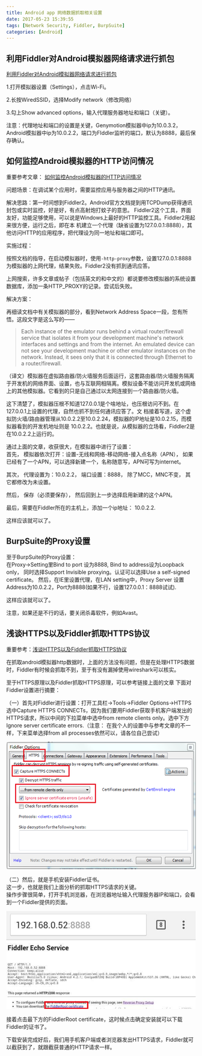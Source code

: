 ```yaml
---
title: Android app 网络数据抓取相关设置
date: 2017-05-23 15:39:55
tags: [Network Security, Fiddler, BurpSuite]
categories: [Android]
---
```



## 利用Fiddler对Android模拟器网络请求进行抓包

[利用Fiddler对Android模拟器网络请求进行抓包](http://www.jianshu.com/p/7135afa4a828)

1.打开模拟器设置（Settings），点击Wi-Fi。

2.长按WiredSSID，选择Modify network（修改网络）

3.勾上Show advanced options，输入代理服务器地址和端口（关键）。

注意：代理地址和端口的设置是关键，Genymotion模拟器中ip为10.0.3.2，Android模拟器中ip为10.0.2.2，端口为FIddler监听的端口，默认为8888，最后保存确认。


## 如何监控Android模拟器的HTTP访问情况

重要参考文章：
[如何监控Android模拟器的HTTP访问情况](http://blog.csdn.net/asmcvc/article/details/10448793)

问题场景：在调试某个应用时，需要监控应用与服务器之间的HTTP通讯。

解决思路：第一时间想到Fiddler2。Android官方文档提到用TCPDump获得通讯封包或实时监控，好是好，有点高射炮打蚊子的意思。 Fiddler2这个工具，界面友好，功能足够使用，可以说是Windows上最好的HTTP监控工具。Fiddler2用起来很方便，运行之后，即在本 机建立一个代理（缺省设置为127.0.0.1:8888），其他访问HTTP的应用程序，把代理设为同一地址和端口即可。

实施过程：

按照文档的指导，在启动模拟器时，使用`-http-proxy`参数，设置127.0.0.1:8888为模拟器的上网代理，结果失败。Fiddler2没有抓到通讯应答。

上网搜索，许多文章或帖子（包括英文的和中文的）都说要修改模拟器的系统设置数据库，添加一条HTTP_PROXY的记录。尝试后失败。

解决方案：

再细读文档中有关模拟器的部分，看到Network Address Space一段，忽有所悟。这段文字是这么写的——

> Each instance of the emulator runs behind a virtual router/firewall service that isolates it from your development machine's network interfaces and settings and from the internet. An emulated device can not see your development machine or other emulator instances on the network. Instead, it sees only that it is connected through Ethernet to a router/firewall.

（译文）模拟器在虚拟路由器/防火墙服务后面运行，这套路由器/防火墙服务隔离于开发机的网络界面、设置，也与互联网相隔离。模拟设备不能访问开发机或网络上的其他模拟器。它看到的只是自己通过以太网连接到一个路由器/防火墙。

这下清楚了，模拟器压根不知道127.0.0.1是个啥地址，也压根访问不到。在127.0.0.1上设置的代理，自然也抓不到任何通讯应答了。文 档接着写道，这个虚拟防火墙/路由器管理从10.0.2.2至10.0.2.24，模拟器的IP地址是10.0.2.15，而模拟器看到的开发机地址则是 10.0.2.2。也就是说，从模拟器的立场看，Fiddler2是在10.0.2.2上运行的。

通过上面的文章，收获很大，在模拟器中进行了设置：  
首先， 模拟器依次打开：设置-无线和网络-移动网络-接入点名称（APN）， 如果已经有了一个APN，可以选择新建一个，名称随意写，APN可写为internet。

其次， 代理设置为：10.0.2.2， 端口设置：8888， 除了MCC，MNC不变， 其它都修改为未设置。

然后， 保存（必须要保存）， 然后回到上一步选择启用新建的这个APN。

最后，需要在Fiddler所在的主机上，添加一个ip地址： 10.0.2.2.

这样应该就可以了。



## BurpSuite的Proxy设置

至于BurpSuite的Proxy设置：  
在Proxy->Setting里Bind to port 设为8888, Bind to address设为Loopback only， 同时选择Support Invisible proxying。认证可以选择Use a self-signed certificate。
然后，在IE里设置代理，在LAN setting中，Proxy Server 设置Address为10.0.2.2，Port为8888(如果不行，设置127.0.0.1：8888试试).

这样应该就可以了。

注意，如果还是不行的话，要关闭杀毒软件，例如Avast。



## 浅谈HTTPS以及Fiddler抓取HTTPS协议
重要参考：[浅谈HTTPS以及Fiddler抓取HTTPS协议](http://www.jianshu.com/p/54dd21c50f21)

在抓取android模拟器http数据时，上面的方法没有问题，但是在处理HTTPS数据时，Fiddler有时候会抓取不到，至于有没有漏掉使用wireshark可以核实。

至于HTTPS原理以及Fiddler抓取HTTPS原理，可以参考链接上面的文章
下面对Fiddler设置进行摘要：

（一）首先对Fiddler进行设置：打开工具栏->Tools->Fiddler Options->HTTPS
选中Capture HTTPS CONNECTs，因为我们要用Fiddler获取手机客户端发出的HTTPS请求，所以中间的下拉菜单中选中from remote clients only。选中下方Ignore server certificate errors.（注意： 在我个人的设置中与参考文章的不一样，下来菜单选择from all processes依然可以，请各位自己尝试）

![fiddler_https1.png](/sourcepictures/2017/05/18/fiddler_https1.png)

（二）然后，就是手机安装Fiddler证书。  
这一步，也就是我们上面分析的抓取HTTPS请求的关键。  
操作步骤很简单，打开手机浏览器，在浏览器地址输入代理服务器IP和端口，会看到一个Fiddler提供的页面。  

![fiddler_https2.png](/sourcepictures/2017/05/18/fiddler_https2.png)

接着点击最下方的FiddlerRoot certificate，这时候点击确定安装就可以下载Fiddler的证书了。

下载安装完成好后，我们用手机客户端或者浏览器发出HTTPS请求，Fiddler就可以截获到了，就跟截获普通的HTTP请求一样。
